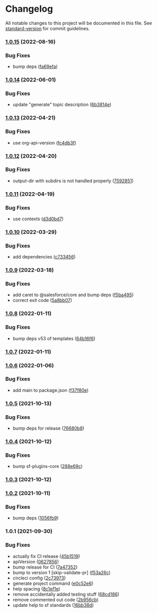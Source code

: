 # Changelog

All notable changes to this project will be documented in this file. See [standard-version](https://github.com/conventional-changelog/standard-version) for commit guidelines.

### [1.0.15](https://github.com/salesforcecli/plugin-generate/compare/v1.0.14...v1.0.15) (2022-08-16)

### Bug Fixes

- bump deps ([fa69efa](https://github.com/salesforcecli/plugin-generate/commit/fa69efa7aac676bd992e48b0f713064168a68429))

### [1.0.14](https://github.com/salesforcecli/plugin-generate/compare/v1.0.13...v1.0.14) (2022-06-01)

### Bug Fixes

- update "generate" topic description ([6b3814e](https://github.com/salesforcecli/plugin-generate/commit/6b3814e978095a93fbfa0f5eca4e4eb4e601cb60))

### [1.0.13](https://github.com/salesforcecli/plugin-generate/compare/v1.0.12...v1.0.13) (2022-04-21)

### Bug Fixes

- use org-api-version ([fc4db3f](https://github.com/salesforcecli/plugin-generate/commit/fc4db3f10dfbada0c0751d89ba1709c31dea468d))

### [1.0.12](https://github.com/salesforcecli/plugin-generate/compare/v1.0.11...v1.0.12) (2022-04-20)

### Bug Fixes

- output-dir with subdirs is not handled properly ([7592851](https://github.com/salesforcecli/plugin-generate/commit/759285115384c211d6dd9ab9f16d211ed6c1c034))

### [1.0.11](https://github.com/salesforcecli/plugin-generate/compare/v1.0.10...v1.0.11) (2022-04-19)

### Bug Fixes

- use contexts ([d3d0bd7](https://github.com/salesforcecli/plugin-generate/commit/d3d0bd7b4ba5b8348b0e2e01dd300798def7e3ef))

### [1.0.10](https://github.com/salesforcecli/plugin-generate/compare/v1.0.9...v1.0.10) (2022-03-29)

### Bug Fixes

- add dependencies ([c733456](https://github.com/salesforcecli/plugin-generate/commit/c733456bd9b765d06717ebfad07e8986a5c55d2c))

### [1.0.9](https://github.com/salesforcecli/plugin-generate/compare/v1.0.8...v1.0.9) (2022-03-18)

### Bug Fixes

- add caret to @salesforce/core and bump deps ([f5ba495](https://github.com/salesforcecli/plugin-generate/commit/f5ba49577f47cb28ed5988e901e3c804453f0aa8))
- correct exit code ([5a8bb07](https://github.com/salesforcecli/plugin-generate/commit/5a8bb079210a73cb81ef7a2eb1a7902abb337f2c))

### [1.0.8](https://github.com/salesforcecli/plugin-generate/compare/v1.0.7...v1.0.8) (2022-01-11)

### Bug Fixes

- bump deps v53 of templates ([64b16f6](https://github.com/salesforcecli/plugin-generate/commit/64b16f6c85197722a60ab3a36acc08562012ae47))

### [1.0.7](https://github.com/salesforcecli/plugin-generate/compare/v1.0.6...v1.0.7) (2022-01-11)

### [1.0.6](https://github.com/salesforcecli/plugin-generate/compare/v1.0.5...v1.0.6) (2022-01-06)

### Bug Fixes

- add main to package.json ([f37f80e](https://github.com/salesforcecli/plugin-generate/commit/f37f80e990e7f14857bcb19cbb69883a3aba0714))

### [1.0.5](https://github.com/salesforcecli/plugin-generate/compare/v1.0.4...v1.0.5) (2021-10-13)

### Bug Fixes

- bump deps for release ([76680b8](https://github.com/salesforcecli/plugin-generate/commit/76680b8ebd5aa333c9071ee35daa5c15033f2117))

### [1.0.4](https://github.com/salesforcecli/plugin-generate/compare/v1.0.3...v1.0.4) (2021-10-12)

### Bug Fixes

- bump sf-plugins-core ([288e69c](https://github.com/salesforcecli/plugin-generate/commit/288e69ce253c26d9c034d3a05864f3aa66c9a11f))

### [1.0.3](https://github.com/salesforcecli/plugin-generate/compare/v1.0.2...v1.0.3) (2021-10-12)

### [1.0.2](https://github.com/salesforcecli/plugin-generate/compare/v1.0.1...v1.0.2) (2021-10-11)

### Bug Fixes

- bump deps ([1056fb9](https://github.com/salesforcecli/plugin-generate/commit/1056fb9547e2f2af09be219b794fe95a68d3d197))

### 1.0.1 (2021-09-30)

### Bug Fixes

- actually fix CI release ([45b1519](https://github.com/salesforcecli/plugin-generate/commit/45b1519105b8b665553080282475dd50c1a94535))
- apiVersion ([0627856](https://github.com/salesforcecli/plugin-generate/commit/0627856cc3e064b54ac799dd6135cecec07a6fee))
- bump release for CI ([7a47352](https://github.com/salesforcecli/plugin-generate/commit/7a47352fa91660d1b1f38bc7765fb36c37b36748))
- bump to version 1 [skip-validate-pr] ([f53a26c](https://github.com/salesforcecli/plugin-generate/commit/f53a26c829665d605dadd7d8326ba725fe3657bc))
- circleci config ([2c73973](https://github.com/salesforcecli/plugin-generate/commit/2c7397383f23ca005997a98e57746d2aaa5b2044))
- generate project command ([e0c52e6](https://github.com/salesforcecli/plugin-generate/commit/e0c52e60c50d1ba9e3963cfd7b09f5f9c0639955))
- help spacing ([8c1ef1e](https://github.com/salesforcecli/plugin-generate/commit/8c1ef1e27f6a9187259f327ea0300dfdb44de46f))
- remove accidentally added testing stuff ([68cd186](https://github.com/salesforcecli/plugin-generate/commit/68cd186231cf386c435e4c556021554ed2475c03))
- remove commented out code ([2b956cb](https://github.com/salesforcecli/plugin-generate/commit/2b956cb4b879c58aa1eb9a79e9e5e827f2291ea2))
- update help to sf standards ([16bb38d](https://github.com/salesforcecli/plugin-generate/commit/16bb38dabeb3a24ed7b853b9758992bdf187f8be))
